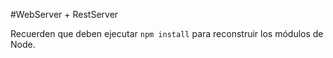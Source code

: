 #WebServer + RestServer

Recuerden que deben ejecutar ```npm install``` para reconstruir los módulos de Node.